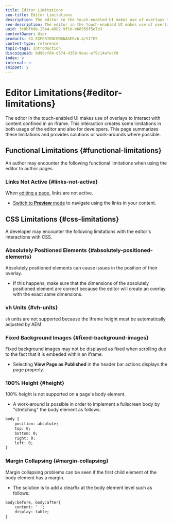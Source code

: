 ```yaml
---
title: Editor Limitations
seo-title: Editor Limitations
description: The editor in the touch-enabled UI makes use of overlays to interact with content confined in an iframe. This interaction creates some limitations in both usage of the editor and also for developers.
seo-description: The editor in the touch-enabled UI makes use of overlays to interact with content confined in an iframe. This interaction creates some limitations in both usage of the editor and also for developers.
uuid: 3c8bfb9b-2544-4982-9f1b-b68956f5e7b3
contentOwner: User
products: SG_EXPERIENCEMANAGER/6.4/SITES
content-type: reference
topic-tags: introduction
discoiquuid: 8d98cfd4-d574-4358-9eac-ef9c14afecf8
index: y
internal: n
snippet: y
---
```


# Editor Limitations{#editor-limitations}

The editor in the touch-enabled UI makes use of overlays to interact with content confined in an iframe. This interaction creates some limitations in both usage of the editor and also for developers. This page summarizes these limitations and provides solutions or work-arounds where possible.

## Functional Limitations {#functional-limitations}

An author may encounter the following functional limitations when using the editor to author pages.

### Links Not Active {#links-not-active}

When [editing a page](../../../sites/authoring/using/editing-content.md#main-pars-note-f7d9), links are not active.

* [Switch to **Preview** mode](../../../sites/authoring/using/editing-content.md#preview-mode) to navigate using the links in your content.

## CSS Limitations {#css-limitations}

A developer may encounter the following limitations with the editor's interactions with CSS.

### Absolutely Positioned Elements {#absolutely-positioned-elements}

Absolutely positioned elements can cause issues in the position of their overlay.

* If this happens, make sure that the dimensions of the absolutely positioned element are correct because the editor will create an overlay with the exact same dimensions.

### vh Units {#vh-units}

`vh` units are not supported because the iframe height must be automatically adjusted by AEM.

### Fixed Background Images {#fixed-background-images}

Fixed background images may not be displayed as fixed when scrolling due to the fact that it is embeded within an iframe.

* Selecting **View Page as Published** in the header bar actions displays the page properly.

### 100% Height {#height}

100% height is not supported on a page's body element.

* A work-around is possible in order to implement a fullscreen body by "stretching" the body element as follows:

```xml
body {
    position: absolute;
    top: 0;
    bottom: 0;
    right: 0;
    left: 0;
}
```

### Margin Collapsing {#margin-collapsing}

Margin collapsing problems can be seen if the first child element of the body element has a margin.

* The solution is to add a clearfix at the body element level such as follows:

```xml
body:before, body:after{
    content: ' ';
    display: table;
}
```

